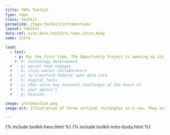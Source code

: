 ```yaml
---
title: TOPx Toolkit
type: topx
class: toolkit
permalink: /topx-toolkit/introduction/
layout: toolkit
data-ref: site.data.toolkits.topx.intro.body
name: intro

lead:
  - text:
    - p: For the first time, The Opportunity Project is opening up its playbook to enable federal agencies to transform open data into digital tools that solve key national challenges at the hearts of their missions. Email us at census.opportunityproject@census.gov and a member of the TOP team will get in touch to answer questions and help you get started.
    #- b: technology development
  #  - p: sprint that engages
  #  - b: cross-sector collaborators
  #  - p: to transform federal open data into
  #  - b: digital tools
  #  - p: that solve key national challenges at the heart of
  #  - b: your agency’s
  #  - p: mission.

image: introduction.png
image-alt: Illustration of three vertical rectangles in a row. They are red, yellow, and blue.

---
```


{% include toolkit-hero.html %}
{% include toolkit-intro-body.html %}

